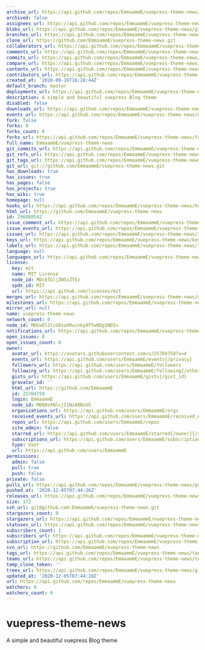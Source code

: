 ```yaml
---
archive_url: https://api.github.com/repos/EmmaammE/vuepress-theme-news/{archive_format}{/ref}
archived: false
assignees_url: https://api.github.com/repos/EmmaammE/vuepress-theme-news/assignees{/user}
blobs_url: https://api.github.com/repos/EmmaammE/vuepress-theme-news/git/blobs{/sha}
branches_url: https://api.github.com/repos/EmmaammE/vuepress-theme-news/branches{/branch}
clone_url: https://github.com/EmmaammE/vuepress-theme-news.git
collaborators_url: https://api.github.com/repos/EmmaammE/vuepress-theme-news/collaborators{/collaborator}
comments_url: https://api.github.com/repos/EmmaammE/vuepress-theme-news/comments{/number}
commits_url: https://api.github.com/repos/EmmaammE/vuepress-theme-news/commits{/sha}
compare_url: https://api.github.com/repos/EmmaammE/vuepress-theme-news/compare/{base}...{head}
contents_url: https://api.github.com/repos/EmmaammE/vuepress-theme-news/contents/{+path}
contributors_url: https://api.github.com/repos/EmmaammE/vuepress-theme-news/contributors
created_at: '2020-09-16T16:28:44Z'
default_branch: master
deployments_url: https://api.github.com/repos/EmmaammE/vuepress-theme-news/deployments
description: A simple and beautiful vuepress Blog theme
disabled: false
downloads_url: https://api.github.com/repos/EmmaammE/vuepress-theme-news/downloads
events_url: https://api.github.com/repos/EmmaammE/vuepress-theme-news/events
fork: false
forks: 0
forks_count: 0
forks_url: https://api.github.com/repos/EmmaammE/vuepress-theme-news/forks
full_name: EmmaammE/vuepress-theme-news
git_commits_url: https://api.github.com/repos/EmmaammE/vuepress-theme-news/git/commits{/sha}
git_refs_url: https://api.github.com/repos/EmmaammE/vuepress-theme-news/git/refs{/sha}
git_tags_url: https://api.github.com/repos/EmmaammE/vuepress-theme-news/git/tags{/sha}
git_url: git://github.com/EmmaammE/vuepress-theme-news.git
has_downloads: true
has_issues: true
has_pages: false
has_projects: true
has_wiki: true
homepage: null
hooks_url: https://api.github.com/repos/EmmaammE/vuepress-theme-news/hooks
html_url: https://github.com/EmmaammE/vuepress-theme-news
id: 296088542
issue_comment_url: https://api.github.com/repos/EmmaammE/vuepress-theme-news/issues/comments{/number}
issue_events_url: https://api.github.com/repos/EmmaammE/vuepress-theme-news/issues/events{/number}
issues_url: https://api.github.com/repos/EmmaammE/vuepress-theme-news/issues{/number}
keys_url: https://api.github.com/repos/EmmaammE/vuepress-theme-news/keys{/key_id}
labels_url: https://api.github.com/repos/EmmaammE/vuepress-theme-news/labels{/name}
language: null
languages_url: https://api.github.com/repos/EmmaammE/vuepress-theme-news/languages
license:
  key: mit
  name: MIT License
  node_id: MDc6TGljZW5zZTEz
  spdx_id: MIT
  url: https://api.github.com/licenses/mit
merges_url: https://api.github.com/repos/EmmaammE/vuepress-theme-news/merges
milestones_url: https://api.github.com/repos/EmmaammE/vuepress-theme-news/milestones{/number}
mirror_url: null
name: vuepress-theme-news
network_count: 0
node_id: MDEwOlJlcG9zaXRvcnkyOTYwODg1NDI=
notifications_url: https://api.github.com/repos/EmmaammE/vuepress-theme-news/notifications{?since,all,participating}
open_issues: 0
open_issues_count: 0
owner:
  avatar_url: https://avatars.githubusercontent.com/u/25704759?v=4
  events_url: https://api.github.com/users/EmmaammE/events{/privacy}
  followers_url: https://api.github.com/users/EmmaammE/followers
  following_url: https://api.github.com/users/EmmaammE/following{/other_user}
  gists_url: https://api.github.com/users/EmmaammE/gists{/gist_id}
  gravatar_id: ''
  html_url: https://github.com/EmmaammE
  id: 25704759
  login: EmmaammE
  node_id: MDQ6VXNlcjI1NzA0NzU5
  organizations_url: https://api.github.com/users/EmmaammE/orgs
  received_events_url: https://api.github.com/users/EmmaammE/received_events
  repos_url: https://api.github.com/users/EmmaammE/repos
  site_admin: false
  starred_url: https://api.github.com/users/EmmaammE/starred{/owner}{/repo}
  subscriptions_url: https://api.github.com/users/EmmaammE/subscriptions
  type: User
  url: https://api.github.com/users/EmmaammE
permissions:
  admin: false
  pull: true
  push: false
private: false
pulls_url: https://api.github.com/repos/EmmaammE/vuepress-theme-news/pulls{/number}
pushed_at: '2020-12-05T07:44:26Z'
releases_url: https://api.github.com/repos/EmmaammE/vuepress-theme-news/releases{/id}
size: 172
ssh_url: git@github.com:EmmaammE/vuepress-theme-news.git
stargazers_count: 0
stargazers_url: https://api.github.com/repos/EmmaammE/vuepress-theme-news/stargazers
statuses_url: https://api.github.com/repos/EmmaammE/vuepress-theme-news/statuses/{sha}
subscribers_count: 1
subscribers_url: https://api.github.com/repos/EmmaammE/vuepress-theme-news/subscribers
subscription_url: https://api.github.com/repos/EmmaammE/vuepress-theme-news/subscription
svn_url: https://github.com/EmmaammE/vuepress-theme-news
tags_url: https://api.github.com/repos/EmmaammE/vuepress-theme-news/tags
teams_url: https://api.github.com/repos/EmmaammE/vuepress-theme-news/teams
temp_clone_token: ''
trees_url: https://api.github.com/repos/EmmaammE/vuepress-theme-news/git/trees{/sha}
updated_at: '2020-12-05T07:44:28Z'
url: https://api.github.com/repos/EmmaammE/vuepress-theme-news
watchers: 0
watchers_count: 0
---
```


# vuepress-theme-news
A simple and beautiful vuepress Blog theme
